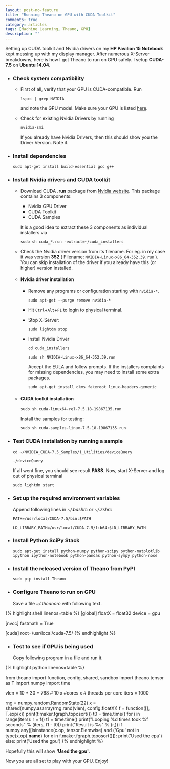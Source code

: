 ```yaml
---
layout: post-no-feature
title: "Running Theano on GPU with CUDA Toolkit"
comments: true
category: articles
tags: [Machine Learning, Theano, GPU]
description: ""
---
```


Setting up CUDA toolkit and Nvidia drivers on my **HP Pavilion 15 Notebook** kept messing up with my display manager. After numerous X-Server breakdowns, here is how I got Theano to run on GPU safely. I setup **CUDA-7.5** on **Ubuntu 14.04**.

* ### Check system compatibility

	* First of all, verify that your GPU is CUDA-compatible. Run 
		
		`
		lspci | grep NVIDIA
		`

		and note the GPU model. Make sure your GPU is listed [here](https://developer.nvidia.com/cuda-gpus).

	* Check for existing Nvidia Drivers by running     	
		
		`
		nvidia-smi
		` 
		
		If you already have Nvidia Drivers, then this should show you the Driver Version. Note it. 

* ### Install dependencies

	`
	sudo apt-get install build-essential gcc g++
	`

* ### Install Nvidia drivers and CUDA toolkit

	* Download CUDA **.run** package from [Nvidia website](https://developer.nvidia.com/cuda-downloads). This package contains 3 components:
		* Nvidia GPU Driver
		* CUDA Toolkit
		* CUDA Samples

		It is a good idea to extract these 3 components as individual installers via

		`
		sudo sh cuda_*.run -extract=~/cuda_installers
		`

	* Check the Nvidia driver version from its filename. For eg. in my case it was version **352** ( Filename: `NVIDIA-Linux-x86_64-352.39.run` ). You can skip installation of the driver if you already have this (or higher) version installed.

	* #### Nvidia driver installation
		* Remove any programs or configuration starting with `nvidia-*`.

			`
			sudo apt-get --purge remove nvidia-*
			`

		* Hit `Ctrl`+`Alt`+`F1` to login to physical terminal.

		* Stop X-Server:
			
			`
			sudo lightdm stop
			`

		* Install Nvidia Driver

			`
			cd cuda_installers
			`

			`
			sudo sh NVIDIA-Linux-x86_64-352.39.run
			` 

			Accept the EULA and follow prompts. If the installers complaints for missing dependencies, you may need to install some extra packages.

			`
			sudo apt-get install dkms fakeroot linux-headers-generic
			` 

	* #### CUDA toolkit installation

		`
		sudo sh cuda-linux64-rel-7.5.18-19867135.run
		`

		Install the samples for testing:

		`
		sudo sh cuda-samples-linux-7.5.18-19867135.run 
		`

* ### Test CUDA installation by running a sample

	`
	cd ~/NVIDIA_CUDA-7.5_Samples/1_Utilities/deviceQuery
	`

	`
	./deviceQuery
	`

	If all went fine, you should see result **PASS**. Now, start X-Server and log out of physical terminal

	`
	sudo lightdm start
	`

* ### Set up the required environment variables

	Append following lines in *~/.bashrc* or *~/.zshrc*

	`
	PATH=/usr/local/CUDA-7.5/bin:$PATH
	`

	`
	LD_LIBRARY_PATH=/usr/local/CUDA-7.5/lib64:$LD_LIBRARY_PATH
	`

* ### Install Python SciPy Stack

	`
	sudo apt-get install python-numpy python-scipy python-matplotlib ipython ipython-notebook python-pandas python-sympy python-nose
	`

* ### Install the released version of Theano from PyPI

	`
	sudo pip install Theano
	`

* ### Configure Theano to run on GPU

	Save a file *~/.theanorc* with following text.

{% highlight shell linenos=table %}
[global]
floatX = float32
device = gpu

[nvcc]
fastmath = True

[cuda]
root=/usr/local/cuda-7.5/
{% endhighlight %}

* ### Test to see if GPU is being used

	Copy following program in a file and run it.

{% highlight python linenos=table %}

from theano import function, config, shared, sandbox
import theano.tensor as T
import numpy
import time

vlen = 10 * 30 * 768  # 10 x #cores x # threads per core
iters = 1000

rng = numpy.random.RandomState(22)
x = shared(numpy.asarray(rng.rand(vlen), config.floatX))
f = function([], T.exp(x))
print(f.maker.fgraph.toposort())
t0 = time.time()
for i in range(iters):
	r = f()
t1 = time.time()
print("Looping %d times took %f seconds" % (iters, t1 - t0))
print("Result is %s" % (r,))
if numpy.any([isinstance(x.op, tensor.Elemwise) and
              ('Gpu' not in type(x.op).__name__)
              for x in f.maker.fgraph.toposort()]):
    print('Used the cpu')
else:
    print('Used the gpu')
{% endhighlight %}

Hopefully this will show **'Used the gpu'**. 

Now you are all set to play with your GPU. Enjoy!